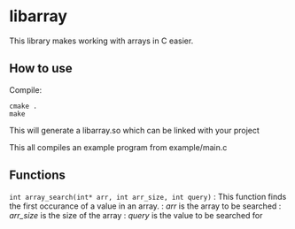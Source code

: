 # libarray
This library makes working with arrays in C easier.

## How to use
Compile:
```
cmake .
make
```

This will generate a libarray.so which can be linked with your project

This all compiles an example program from example/main.c


## Functions

`int array_search(int* arr, int arr_size, int query)`
: This function finds the first occurance of a value in an array.
: *arr* is the array to be searched
: *arr_size* is the size of the array
: *query* is the value to be searched for
